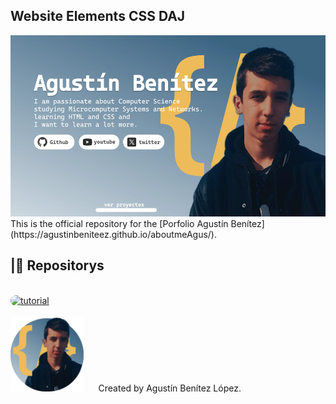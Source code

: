 ## Website Elements CSS DAJ
<a href="https://agustinbeniteez.github.io/aboutmeAgus/" target="_blank">
 <img alt="tutorial" height="290px" style="padding-right:20px;" src="imgreadme/agusbeni.webp"/><br> </a>
This is the official repository for the [Porfolio Agustín Benítez](https://agustinbeniteez.github.io/aboutmeAgus/).

## |📗 Repositorys
<br>   

  <a href="https://github.com/AgustinBeniteez?tab=repositories" target="_blank">
      <img  alt="tutorial" height="190px" style="padding-right:20px;border-radius:15px;" src="imgreadme/diseñocard3.webp"/>
  </a>

<br>
<br>
<img alt="tutorial" height="120px" style="padding-right:20px;" src="imgreadme/fotoagus2.webp"/>
Created by Agustín Benítez López.        

